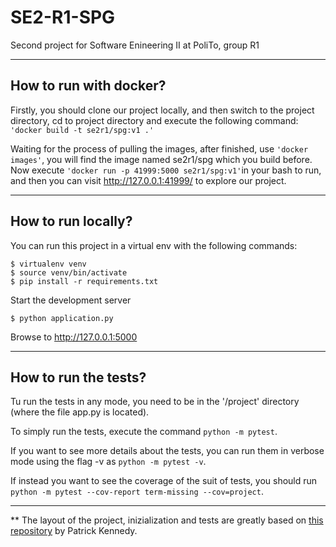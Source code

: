 # SE2-R1-SPG

Second project for Software Enineering II at PoliTo, group R1

----------

## How to run with docker?

Firstly, you should clone our project locally, and then switch to the project directory, cd to project directory and execute the following command: `'docker build -t se2r1/spg:v1 .'`

Waiting for the process of pulling the images, after finished, use `'docker images'`, you will find the image named se2r1/spg which you build before. Now execute `'docker run -p 41999:5000 se2r1/spg:v1'`in your bash to run, and then you can visit <http://127.0.0.1:41999/> to explore our project.

----------
## How to run locally?

You can run this project in a virtual env with the following commands:

```
$ virtualenv venv
$ source venv/bin/activate
$ pip install -r requirements.txt
```

Start the development server

```
$ python application.py
```

Browse to http://127.0.0.1:5000

----------

## How to run the tests?

Tu run the tests in any mode, you need to be in the '/project' directory (where the file app.py is located).

To simply run the tests, execute the command `python -m pytest`.

If you want to see more details about the tests, you can run them in verbose mode using the flag -v as `python -m pytest -v`.

If instead you want to see the coverage of the suit of tests, you should run `python -m pytest --cov-report term-missing --cov=project`.

----------

** The layout of the project, inizialization and tests are greatly based on [this repository](https://gitlab.com/patkennedy79/flask_user_management_example) by Patrick Kennedy.
